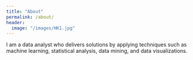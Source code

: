 ```yaml
---
title: "About"
permalink: /about/
header: 
  image: "/images/HK1.jpg"
---
```


I am a data analyst who delivers solutions by applying techniques such as machine learning, statistical analysis, data mining, and data visualizations. 